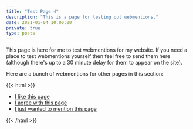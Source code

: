 ```yaml
---
title: "Test Page 4"
description: "This is a page for testing out webmentions."
date: 2021-01-04 10:00:00
private: true
type: posts
---
```


This page is here for me to test webmentions for my website. If you need a place to test webmentions yourself then feel free to send them here (although there's up to a 30 minute delay for them to appear on the site).	

Here are a bunch of webmentions for other pages in this section:

{{< html >}}

<ul>
	<li>
		<span id="wm01">
			<span class="h-entry" vocab="https://schema.org/" typeof="WebPage">
				<link property="url" href="#wm01" class="u-url" />
				<a href="/wmt/1/" class="u-like-of e-content">I like this page</a>
			</span>
		</span>
	</li>
	<li>
		<span id="wm02">
			<span class="h-entry" vocab="https://schema.org/" typeof="WebPage">
				<link property="url" href="#wm02" class="u-url" />
				<a href="/wmt/2/" class="u-in-reply-to e-content">I agree with this page</a>
			</span>
		</span>
	</li>
	<li>
		<span id="wm03">
			<span class="h-entry" vocab="https://schema.org/" typeof="WebPage">
				<link property="url" href="#wm03" class="u-url" />
				<a href="/wmt/3/" class="e-content">I just wanted to mention this page</a>
			</span>
		</span>
	</li>
</ul>

{{< /html >}}